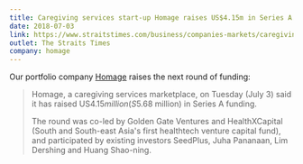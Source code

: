 ```yaml
---
title: Caregiving services start-up Homage raises US$4.15m in Series A funding
date: 2018-07-03
link: https://www.straitstimes.com/business/companies-markets/caregiving-services-start-up-homage-raises-us415m-series-a-funding
outlet: The Straits Times
company: homage
---
```


Our portfolio company [Homage](https://www.homage.sg/) raises the next round of funding:

> Homage, a caregiving services marketplace, on Tuesday (July 3) said it has raised US$4.15 million (S$5.68 million) in Series A funding.
>
> The round was co-led by Golden Gate Ventures and HealthXCapital (South and South-east Asia's first healthtech venture capital fund), and participated by existing investors SeedPlus, Juha Pananaan, Lim Dershing and Huang Shao-ning.